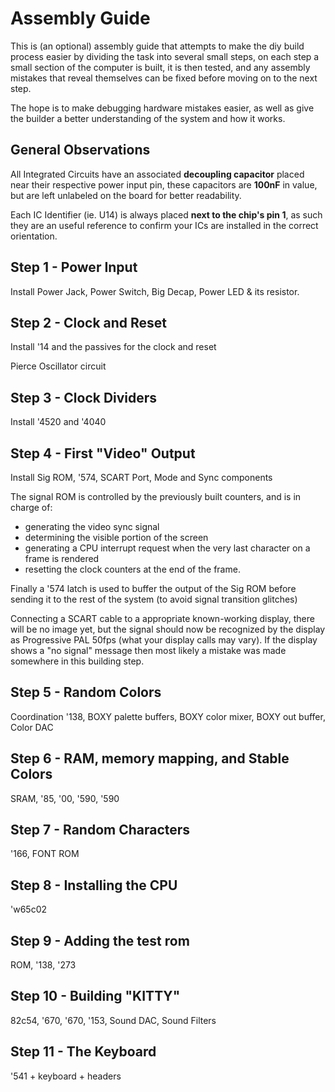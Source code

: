 # Assembly Guide

This is (an optional) assembly guide that attempts to make the diy build process easier by dividing the task into several small steps, on each step a small section of the computer is built, it is then tested, and any assembly mistakes that reveal themselves can be fixed before moving on to the next step.

The hope is to make debugging hardware mistakes easier, as well as give the builder a better understanding of the system and how it works.


## General Observations

All Integrated Circuits have an associated **decoupling capacitor** placed near their respective power input pin, these capacitors are **100nF** in value, but are left unlabeled on the board for better readability.

Each IC Identifier (ie. U14) is always placed **next to the chip's pin 1**, as such they are an useful reference to confirm your ICs are installed in the correct orientation.

## Step 1 - Power Input

Install Power Jack, Power Switch, Big Decap, Power LED & its resistor.

## Step 2 - Clock and Reset

Install '14 and the passives for the clock and reset

Pierce Oscillator circuit 

## Step 3 - Clock Dividers

Install '4520 and '4040

## Step 4 - First "Video" Output

Install Sig ROM, '574, SCART Port, Mode and Sync components

The signal ROM is controlled by the previously built counters, and is in charge of:
* generating the video sync signal
* determining the visible portion of the screen
* generating a CPU interrupt request when the very last character on a frame is rendered
* resetting the clock counters at the end of the frame.

Finally a '574 latch is used to buffer the output of the Sig ROM before sending it to the rest of the system (to avoid signal transition glitches)

Connecting a SCART cable to a appropriate known-working display, there will be no image yet, but the signal should now be recognized by the display as Progressive PAL 50fps (what your display calls may vary). If the display shows a "no signal" message then most likely a mistake was made somewhere in this building step.

## Step 5 - Random Colors

Coordination '138, BOXY palette buffers, BOXY color mixer, BOXY out buffer, Color DAC

## Step 6 - RAM, memory mapping, and Stable Colors

SRAM, '85, '00, '590, '590

## Step 7 - Random Characters

'166, FONT ROM

## Step 8 - Installing the CPU

'w65c02

## Step 9 - Adding the test rom

ROM, '138, '273

## Step 10 - Building "KITTY"

82c54, '670, '670, '153, Sound DAC, Sound Filters
 
## Step 11 - The Keyboard

'541 + keyboard + headers